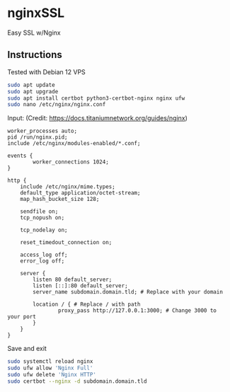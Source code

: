 # nginxSSL
Easy SSL w/Nginx

## Instructions
Tested with Debian 12 VPS
```sh
sudo apt update
sudo apt upgrade
sudo apt install certbot python3-certbot-nginx nginx ufw
sudo nano /etc/nginx/nginx.conf
```
Input: (Credit: https://docs.titaniumnetwork.org/guides/nginx)
```nginx
worker_processes auto;
pid /run/nginx.pid;
include /etc/nginx/modules-enabled/*.conf;

events {
        worker_connections 1024;
}

http {
    include /etc/nginx/mime.types;
    default_type application/octet-stream;
    map_hash_bucket_size 128;

    sendfile on;
    tcp_nopush on;

    tcp_nodelay on;

    reset_timedout_connection on;

    access_log off;
    error_log off;

    server {
        listen 80 default_server;
        listen [::]:80 default_server;
        server_name subdomain.domain.tld; # Replace with your domain

        location / { # Replace / with path
                proxy_pass http://127.0.0.1:3000; # Change 3000 to your port
        }
    }
}
```
Save and exit
```sh
sudo systemctl reload nginx
sudo ufw allow 'Nginx Full'
sudo ufw delete 'Nginx HTTP'
sudo certbot --nginx -d subdomain.domain.tld
```
